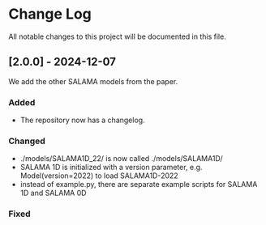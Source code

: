 
# Change Log
All notable changes to this project will be documented in this file.
  
## [2.0.0] - 2024-12-07
We add the other SALAMA models from the paper.
 
### Added
- The repository now has a changelog.
 
### Changed
- ./models/SALAMA1D_22/ is now called ./models/SALAMA1D/
- SALAMA 1D is initialized with a version parameter, e.g. Model(version=2022) to load SALAMA1D-2022
- instead of example.py, there are separate example scripts for SALAMA 1D and SALAMA 0D
 
### Fixed
 
